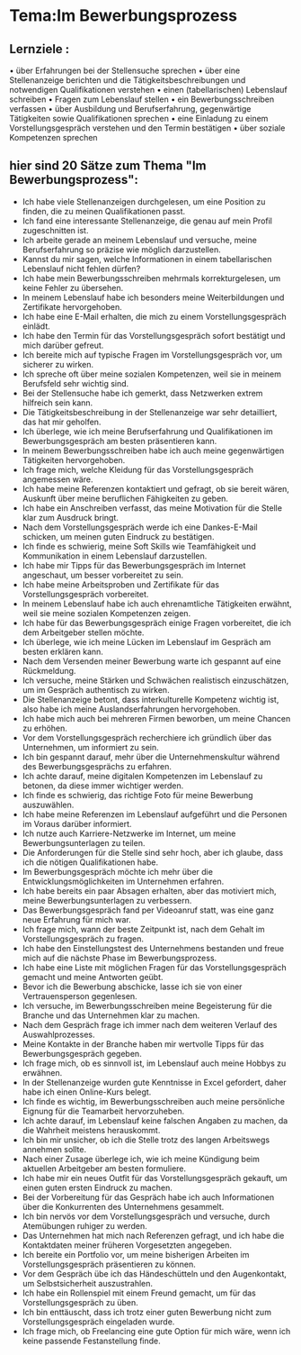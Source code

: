 # Tema:Im Bewerbungsprozess 
## Lernziele :
• über Erfahrungen bei der Stellensuche sprechen
• über eine Stellenanzeige berichten und die Tätigkeitsbeschreibungen und notwendigen Qualifikationen verstehen 
• einen (tabellarischen) Lebenslauf schreiben 
• Fragen zum Lebenslauf stellen
• ein Bewerbungsschreiben verfassen 
• über Ausbildung und Berufserfahrung, gegenwärtige Tätigkeiten sowie Qualifikationen sprechen
• eine Einladung zu einem Vorstellungsgespräch verstehen und den Termin bestätigen 
• über soziale Kompetenzen sprechen

## hier sind 20 Sätze zum Thema "Im Bewerbungsprozess":
- Ich habe viele Stellenanzeigen durchgelesen, um eine Position zu finden, die zu meinen Qualifikationen passt.
- Ich fand eine interessante Stellenanzeige, die genau auf mein Profil zugeschnitten ist.
- Ich arbeite gerade an meinem Lebenslauf und versuche, meine Berufserfahrung so präzise wie möglich darzustellen.
- Kannst du mir sagen, welche Informationen in einem tabellarischen Lebenslauf nicht fehlen dürfen?
- Ich habe mein Bewerbungsschreiben mehrmals korrekturgelesen, um keine Fehler zu übersehen.
- In meinem Lebenslauf habe ich besonders meine Weiterbildungen und Zertifikate hervorgehoben.
- Ich habe eine E-Mail erhalten, die mich zu einem Vorstellungsgespräch einlädt.
- Ich habe den Termin für das Vorstellungsgespräch sofort bestätigt und mich darüber gefreut.
- Ich bereite mich auf typische Fragen im Vorstellungsgespräch vor, um sicherer zu wirken.
- Ich spreche oft über meine sozialen Kompetenzen, weil sie in meinem Berufsfeld sehr wichtig sind.
- Bei der Stellensuche habe ich gemerkt, dass Netzwerken extrem hilfreich sein kann.
- Die Tätigkeitsbeschreibung in der Stellenanzeige war sehr detailliert, das hat mir geholfen.
- Ich überlege, wie ich meine Berufserfahrung und Qualifikationen im Bewerbungsgespräch am besten präsentieren kann.
- In meinem Bewerbungsschreiben habe ich auch meine gegenwärtigen Tätigkeiten hervorgehoben.
- Ich frage mich, welche Kleidung für das Vorstellungsgespräch angemessen wäre.
- Ich habe meine Referenzen kontaktiert und gefragt, ob sie bereit wären, Auskunft über meine beruflichen Fähigkeiten zu geben.
- Ich habe ein Anschreiben verfasst, das meine Motivation für die Stelle klar zum Ausdruck bringt.
- Nach dem Vorstellungsgespräch werde ich eine Dankes-E-Mail schicken, um meinen guten Eindruck zu bestätigen.
- Ich finde es schwierig, meine Soft Skills wie Teamfähigkeit und Kommunikation in einem Lebenslauf darzustellen.
- Ich habe mir Tipps für das Bewerbungsgespräch im Internet angeschaut, um besser vorbereitet zu sein.
- Ich habe meine Arbeitsproben und Zertifikate für das Vorstellungsgespräch vorbereitet.
- In meinem Lebenslauf habe ich auch ehrenamtliche Tätigkeiten erwähnt, weil sie meine sozialen Kompetenzen zeigen.
- Ich habe für das Bewerbungsgespräch einige Fragen vorbereitet, die ich dem Arbeitgeber stellen möchte.
- Ich überlege, wie ich meine Lücken im Lebenslauf im Gespräch am besten erklären kann.
- Nach dem Versenden meiner Bewerbung warte ich gespannt auf eine Rückmeldung.
- Ich versuche, meine Stärken und Schwächen realistisch einzuschätzen, um im Gespräch authentisch zu wirken.
- Die Stellenanzeige betont, dass interkulturelle Kompetenz wichtig ist, also habe ich meine Auslandserfahrungen hervorgehoben.
- Ich habe mich auch bei mehreren Firmen beworben, um meine Chancen zu erhöhen.
- Vor dem Vorstellungsgespräch recherchiere ich gründlich über das Unternehmen, um informiert zu sein.
- Ich bin gespannt darauf, mehr über die Unternehmenskultur während des Bewerbungsgesprächs zu erfahren.
- Ich achte darauf, meine digitalen Kompetenzen im Lebenslauf zu betonen, da diese immer wichtiger werden.
- Ich finde es schwierig, das richtige Foto für meine Bewerbung auszuwählen.
- Ich habe meine Referenzen im Lebenslauf aufgeführt und die Personen im Voraus darüber informiert.
- Ich nutze auch Karriere-Netzwerke im Internet, um meine Bewerbungsunterlagen zu teilen.
- Die Anforderungen für die Stelle sind sehr hoch, aber ich glaube, dass ich die nötigen Qualifikationen habe.
- Im Bewerbungsgespräch möchte ich mehr über die Entwicklungsmöglichkeiten im Unternehmen erfahren.
- Ich habe bereits ein paar Absagen erhalten, aber das motiviert mich, meine Bewerbungsunterlagen zu verbessern.
- Das Bewerbungsgespräch fand per Videoanruf statt, was eine ganz neue Erfahrung für mich war.
- Ich frage mich, wann der beste Zeitpunkt ist, nach dem Gehalt im Vorstellungsgespräch zu fragen.
- Ich habe den Einstellungstest des Unternehmens bestanden und freue mich auf die nächste Phase im Bewerbungsprozess.
- Ich habe eine Liste mit möglichen Fragen für das Vorstellungsgespräch gemacht und meine Antworten geübt.
- Bevor ich die Bewerbung abschicke, lasse ich sie von einer Vertrauensperson gegenlesen.
- Ich versuche, im Bewerbungsschreiben meine Begeisterung für die Branche und das Unternehmen klar zu machen.
- Nach dem Gespräch frage ich immer nach dem weiteren Verlauf des Auswahlprozesses.
- Meine Kontakte in der Branche haben mir wertvolle Tipps für das Bewerbungsgespräch gegeben.
- Ich frage mich, ob es sinnvoll ist, im Lebenslauf auch meine Hobbys zu erwähnen.
- In der Stellenanzeige wurden gute Kenntnisse in Excel gefordert, daher habe ich einen Online-Kurs belegt.
- Ich finde es wichtig, im Bewerbungsschreiben auch meine persönliche Eignung für die Teamarbeit hervorzuheben.
- Ich achte darauf, im Lebenslauf keine falschen Angaben zu machen, da die Wahrheit meistens herauskommt.
- Ich bin mir unsicher, ob ich die Stelle trotz des langen Arbeitswegs annehmen sollte.
- Nach einer Zusage überlege ich, wie ich meine Kündigung beim aktuellen Arbeitgeber am besten formuliere.
- Ich habe mir ein neues Outfit für das Vorstellungsgespräch gekauft, um einen guten ersten Eindruck zu machen.
- Bei der Vorbereitung für das Gespräch habe ich auch Informationen über die Konkurrenten des Unternehmens gesammelt.
- Ich bin nervös vor dem Vorstellungsgespräch und versuche, durch Atemübungen ruhiger zu werden.
- Das Unternehmen hat mich nach Referenzen gefragt, und ich habe die Kontaktdaten meiner früheren Vorgesetzten angegeben.
- Ich bereite ein Portfolio vor, um meine bisherigen Arbeiten im Vorstellungsgespräch präsentieren zu können.
- Vor dem Gespräch übe ich das Händeschütteln und den Augenkontakt, um Selbstsicherheit auszustrahlen.
- Ich habe ein Rollenspiel mit einem Freund gemacht, um für das Vorstellungsgespräch zu üben.
- Ich bin enttäuscht, dass ich trotz einer guten Bewerbung nicht zum Vorstellungsgespräch eingeladen wurde.
- Ich frage mich, ob Freelancing eine gute Option für mich wäre, wenn ich keine passende Festanstellung finde.

